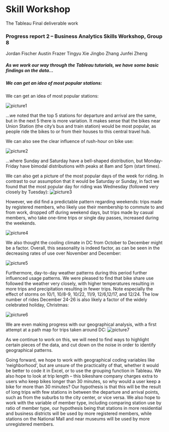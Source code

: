 # Skill Workshop 
The Tableau Final deliverable work 

### Progress report 2 – Business Analytics Skills Workshop, Group 8

Jordan Fischer
Austin Frazer
Tingyu Xie
Jingbo Zhang
Junfei Zheng

##### As we work our way through the Tableau tutorials, we have some basic findings on the data…

##### We can get an idea of most popular stations: 

We can get an idea of most popular stations: 

![picture1](https://user-images.githubusercontent.com/21350380/32204532-2ff21156-bdc0-11e7-928c-944ed24ded7a.png)

…we noted that the top 5 stations for departure and arrival are the same, but in the next 5 there is more variation. It makes sense that the bikes near Union Station (the city’s bus and train station) would be most popular, as people ride the bikes to or from their houses to this central travel hub. 

We can also see the clear influence of rush-hour on bike use:

![picture2](https://user-images.githubusercontent.com/21350380/32204536-34448aea-bdc0-11e7-9769-3778d848b190.png)

…where Sunday and Saturday have a bell-shaped distribution, but Monday-Friday have bimodal distributions with peaks at 8am and 5pm (start times). 

We can also get a picture of the most popular days of the week for riding. In contrast to our assumption that it would be Saturday or Sunday, in fact we found that the most popular day for riding was Wednesday (followed very closely by Tuesday):
![picture3](https://user-images.githubusercontent.com/21350380/32204538-36036734-bdc0-11e7-96d7-31754978db97.png)

However, we did find a predictable pattern regarding weekends: trips made by registered members, who likely use their membership to commute to and from work, dropped off during weekend days, but trips made by casual members, who take one-time trips or single day passes, increased during the weekends. 

![picture4](https://user-images.githubusercontent.com/21350380/32204539-379b5778-bdc0-11e7-9744-92f12f4b678f.png)

We also thought the cooling climate in DC from October to December might be a factor. Overall, this seasonality is indeed factor, as can be seen in the decreasing rates of use over November and December: 

![picture5](https://user-images.githubusercontent.com/21350380/32204540-39be1ee6-bdc0-11e7-9a7a-6d32cbc19633.png)

Furthermore, day-to-day weather patterns during this period further influenced usage patterns. We were pleased to find that bike share use followed the weather very closely, with higher temperatures resulting in more trips and precipitation resulting in fewer trips. Note especially the effect of storms on 10/1, 10/8-9, 10/22, 11/9, 12/6,12/17, and 12/24. The low number of rides December 24-26 is also likely a factor of the widely celebrated holiday, Christmas:

![picture6](https://user-images.githubusercontent.com/21350380/32204542-3ccca1ca-bdc0-11e7-81fd-d55a0962fe50.png)

We are even making progress with our geographical analysis, with a first attempt at a path map for trips taken around DC:
![picture7](https://user-images.githubusercontent.com/21350380/32204546-3fa7a4c6-bdc0-11e7-9c8b-b16d104439f1.png)

As we continue to work on this, we will need to find ways to highlight certain pieces of the data, and cut down on the noise in order to identify geographical patterns. 

Going forward, we hope to work with geographical coding variables like ‘neighborhood’, but are unsure of the practicality of that, whether it would be better to code it in Excel, or to use the grouping function in Tableau. We also hope to look at trip length – this bikeshare company charges extra to users who keep bikes longer than 30 minutes, so why would a user keep a bike for more than 30 minutes? Our hypothesis is that this will be the result of long trips with few stations in between the departure and arrival points, such as from the suburbs to the city center, or vice versa. We also hope to work with the variable of member type, including comparing station use by ratio of member type, our hypothesis being that stations in more residential and business districts will be used by more registered members, while stations on the National Mall and near museums will be used by more unregistered members. 





